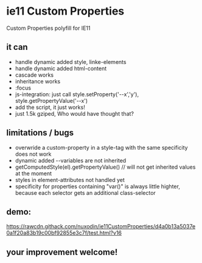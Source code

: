 # ie11 Custom Properties
Custom Properties polyfill for IE11



## it can
- handle dynamic added style, linke-elements
- handle dynamic added html-content
- cascade works
- inheritance works
- :focus
- js-integration: just call style.setProperty('--x','y'), style.getPropertyValue('--x')
- add the script, it just works!
- just 1.5k gziped, Who would have thought that?

## limitations / bugs
- overwride a custom-property in a style-tag with the same specificity does not work
- dynamic added --variables are not inherited
- getComputedStyle(el).getPropertyValue() // will not get inherited values at the moment
- styles in element-attributes not handled yet
- specificity for properties containing "var()" is always little highter, because each selector gets an additional class-selector

## demo:
https://rawcdn.githack.com/nuxodin/ie11CustomProperties/d4a0b13a5037e0a1f20a83b19c00bf92855e3c7f/test.html?v16

## your improvement welcome!
